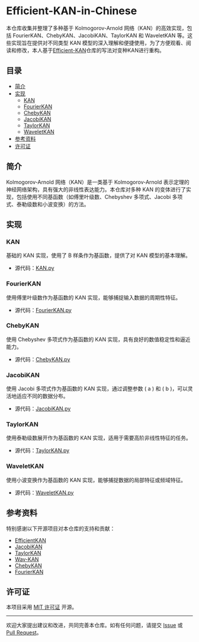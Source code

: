 # Efficient-KAN-in-Chinese

本仓库收集并整理了多种基于 Kolmogorov-Arnold 网络（KAN）的高效实现，包括 FourierKAN、ChebyKAN、JacobiKAN、TaylorKAN 和 WaveletKAN 等。这些实现旨在提供对不同类型 KAN 模型的深入理解和便捷使用，为了方便观看、阅读和修改，本人基于[Efficient-KAN](https://github.com/Blealtan/efficient-kan)仓库的写法对变种KAN进行重构。

## 目录

- [简介](#简介)
- [实现](#实现)
  - [KAN](#kan)
  - [FourierKAN](#fourierkan)
  - [ChebyKAN](#chebykan)
  - [JacobiKAN](#jacobikan)
  - [TaylorKAN](#taylorkan)
  - [WaveletKAN](#waveletkan)
- [参考资料](#参考资料)
- [许可证](#许可证)

## 简介

Kolmogorov-Arnold 网络（KAN）是一类基于 Kolmogorov-Arnold 表示定理的神经网络架构，具有强大的非线性表达能力。本仓库对多种 KAN 的变体进行了实现，包括使用不同基函数（如傅里叶级数、Chebyshev 多项式、Jacobi 多项式、泰勒级数和小波变换）的方法。

## 实现

### KAN

基础的 KAN 实现，使用了 B 样条作为基函数，提供了对 KAN 模型的基本理解。

- 源代码：[KAN.py](KAN.py)

### FourierKAN

使用傅里叶级数作为基函数的 KAN 实现，能够捕捉输入数据的周期性特征。

- 源代码：[FourierKAN.py](FourierKAN.py)

### ChebyKAN

使用 Chebyshev 多项式作为基函数的 KAN 实现，具有良好的数值稳定性和逼近能力。

- 源代码：[ChebyKAN.py](ChebyKAN.py)

### JacobiKAN

使用 Jacobi 多项式作为基函数的 KAN 实现，通过调整参数 \( a \) 和 \( b \)，可以灵活地适应不同的数据分布。

- 源代码：[JacobiKAN.py](JacobiKAN.py)

### TaylorKAN

使用泰勒级数展开作为基函数的 KAN 实现，适用于需要高阶非线性特征的任务。

- 源代码：[TaylorKAN.py](TaylorKAN.py)

### WaveletKAN

使用小波变换作为基函数的 KAN 实现，能够捕捉数据的局部特征或频域特征。

- 源代码：[WaveletKAN.py](WaveletKAN.py)

## 参考资料

特别感谢以下开源项目对本仓库的支持和贡献：

- [EfficientKAN](https://github.com/Blealtan/efficient-kan)
- [JacobiKAN](https://github.com/SpaceLearner/JacobiKAN)
- [TaylorKAN](https://github.com/Muyuzhierchengse/TaylorKAN/)
- [Wav-KAN](https://github.com/zavareh1/Wav-KAN)
- [ChebyKAN](https://github.com/SynodicMonth/ChebyKAN)
- [FourierKAN](https://github.com/GistNoesis/FourierKAN/)

## 许可证

本项目采用 [MIT 许可证](LICENSE) 开源。

---

欢迎大家提出建议和改进，共同完善本仓库。如有任何问题，请提交 [Issue](https://github.com/your-repo/Efficient-KAN-in-Chinese/issues) 或 [Pull Request](https://github.com/your-repo/Efficient-KAN-in-Chinese/pulls)。